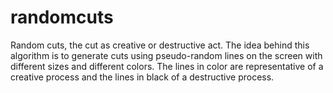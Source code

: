 randomcuts
==========

Random cuts, the cut as creative or destructive act. The idea behind this algorithm is to generate cuts using pseudo-random lines on the screen with different sizes and different colors. The lines in color are representative of a creative process and the lines in black of a destructive process.